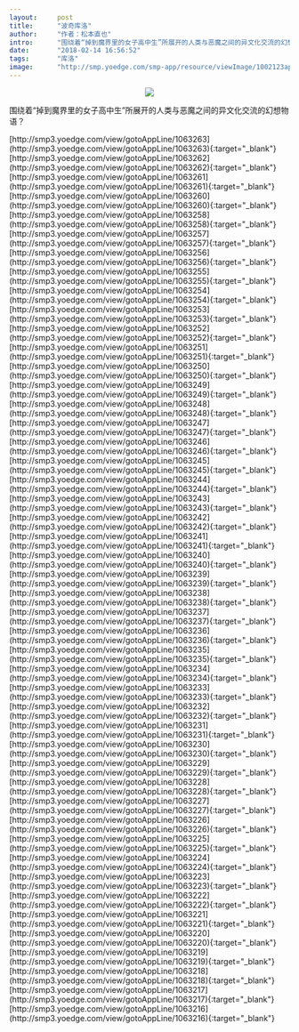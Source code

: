 ```yaml
---
layout:     post
title:      "波奇库洛"
author:     "作者：松本直也"
intro:      "围绕着“掉到魔界里的女子高中生”所展开的人类与恶魔之间的异文化交流的幻想物语？"
date:       "2018-02-14 16:56:52"
tags:       "库洛"
image:      "http://smp.yoedge.com/smp-app/resource/viewImage/1002123appline.png"
---
```

<div style="text-align: center">
<p><img src="http://smp.yoedge.com/smp-app/resource/viewImage/1002123appline.png"/></p>
</div>
<p class="post-meta">
<span>围绕着“掉到魔界里的女子高中生”所展开的人类与恶魔之间的异文化交流的幻想物语？</span>
</p>
[http://smp3.yoedge.com/view/gotoAppLine/1063263](http://smp3.yoedge.com/view/gotoAppLine/1063263){:target="_blank"}
[http://smp3.yoedge.com/view/gotoAppLine/1063262](http://smp3.yoedge.com/view/gotoAppLine/1063262){:target="_blank"}
[http://smp3.yoedge.com/view/gotoAppLine/1063261](http://smp3.yoedge.com/view/gotoAppLine/1063261){:target="_blank"}
[http://smp3.yoedge.com/view/gotoAppLine/1063260](http://smp3.yoedge.com/view/gotoAppLine/1063260){:target="_blank"}
[http://smp3.yoedge.com/view/gotoAppLine/1063258](http://smp3.yoedge.com/view/gotoAppLine/1063258){:target="_blank"}
[http://smp3.yoedge.com/view/gotoAppLine/1063257](http://smp3.yoedge.com/view/gotoAppLine/1063257){:target="_blank"}
[http://smp3.yoedge.com/view/gotoAppLine/1063256](http://smp3.yoedge.com/view/gotoAppLine/1063256){:target="_blank"}
[http://smp3.yoedge.com/view/gotoAppLine/1063255](http://smp3.yoedge.com/view/gotoAppLine/1063255){:target="_blank"}
[http://smp3.yoedge.com/view/gotoAppLine/1063254](http://smp3.yoedge.com/view/gotoAppLine/1063254){:target="_blank"}
[http://smp3.yoedge.com/view/gotoAppLine/1063253](http://smp3.yoedge.com/view/gotoAppLine/1063253){:target="_blank"}
[http://smp3.yoedge.com/view/gotoAppLine/1063252](http://smp3.yoedge.com/view/gotoAppLine/1063252){:target="_blank"}
[http://smp3.yoedge.com/view/gotoAppLine/1063251](http://smp3.yoedge.com/view/gotoAppLine/1063251){:target="_blank"}
[http://smp3.yoedge.com/view/gotoAppLine/1063250](http://smp3.yoedge.com/view/gotoAppLine/1063250){:target="_blank"}
[http://smp3.yoedge.com/view/gotoAppLine/1063249](http://smp3.yoedge.com/view/gotoAppLine/1063249){:target="_blank"}
[http://smp3.yoedge.com/view/gotoAppLine/1063248](http://smp3.yoedge.com/view/gotoAppLine/1063248){:target="_blank"}
[http://smp3.yoedge.com/view/gotoAppLine/1063247](http://smp3.yoedge.com/view/gotoAppLine/1063247){:target="_blank"}
[http://smp3.yoedge.com/view/gotoAppLine/1063246](http://smp3.yoedge.com/view/gotoAppLine/1063246){:target="_blank"}
[http://smp3.yoedge.com/view/gotoAppLine/1063245](http://smp3.yoedge.com/view/gotoAppLine/1063245){:target="_blank"}
[http://smp3.yoedge.com/view/gotoAppLine/1063244](http://smp3.yoedge.com/view/gotoAppLine/1063244){:target="_blank"}
[http://smp3.yoedge.com/view/gotoAppLine/1063243](http://smp3.yoedge.com/view/gotoAppLine/1063243){:target="_blank"}
[http://smp3.yoedge.com/view/gotoAppLine/1063242](http://smp3.yoedge.com/view/gotoAppLine/1063242){:target="_blank"}
[http://smp3.yoedge.com/view/gotoAppLine/1063241](http://smp3.yoedge.com/view/gotoAppLine/1063241){:target="_blank"}
[http://smp3.yoedge.com/view/gotoAppLine/1063240](http://smp3.yoedge.com/view/gotoAppLine/1063240){:target="_blank"}
[http://smp3.yoedge.com/view/gotoAppLine/1063239](http://smp3.yoedge.com/view/gotoAppLine/1063239){:target="_blank"}
[http://smp3.yoedge.com/view/gotoAppLine/1063238](http://smp3.yoedge.com/view/gotoAppLine/1063238){:target="_blank"}
[http://smp3.yoedge.com/view/gotoAppLine/1063237](http://smp3.yoedge.com/view/gotoAppLine/1063237){:target="_blank"}
[http://smp3.yoedge.com/view/gotoAppLine/1063236](http://smp3.yoedge.com/view/gotoAppLine/1063236){:target="_blank"}
[http://smp3.yoedge.com/view/gotoAppLine/1063235](http://smp3.yoedge.com/view/gotoAppLine/1063235){:target="_blank"}
[http://smp3.yoedge.com/view/gotoAppLine/1063234](http://smp3.yoedge.com/view/gotoAppLine/1063234){:target="_blank"}
[http://smp3.yoedge.com/view/gotoAppLine/1063233](http://smp3.yoedge.com/view/gotoAppLine/1063233){:target="_blank"}
[http://smp3.yoedge.com/view/gotoAppLine/1063232](http://smp3.yoedge.com/view/gotoAppLine/1063232){:target="_blank"}
[http://smp3.yoedge.com/view/gotoAppLine/1063231](http://smp3.yoedge.com/view/gotoAppLine/1063231){:target="_blank"}
[http://smp3.yoedge.com/view/gotoAppLine/1063230](http://smp3.yoedge.com/view/gotoAppLine/1063230){:target="_blank"}
[http://smp3.yoedge.com/view/gotoAppLine/1063229](http://smp3.yoedge.com/view/gotoAppLine/1063229){:target="_blank"}
[http://smp3.yoedge.com/view/gotoAppLine/1063228](http://smp3.yoedge.com/view/gotoAppLine/1063228){:target="_blank"}
[http://smp3.yoedge.com/view/gotoAppLine/1063227](http://smp3.yoedge.com/view/gotoAppLine/1063227){:target="_blank"}
[http://smp3.yoedge.com/view/gotoAppLine/1063226](http://smp3.yoedge.com/view/gotoAppLine/1063226){:target="_blank"}
[http://smp3.yoedge.com/view/gotoAppLine/1063225](http://smp3.yoedge.com/view/gotoAppLine/1063225){:target="_blank"}
[http://smp3.yoedge.com/view/gotoAppLine/1063224](http://smp3.yoedge.com/view/gotoAppLine/1063224){:target="_blank"}
[http://smp3.yoedge.com/view/gotoAppLine/1063223](http://smp3.yoedge.com/view/gotoAppLine/1063223){:target="_blank"}
[http://smp3.yoedge.com/view/gotoAppLine/1063222](http://smp3.yoedge.com/view/gotoAppLine/1063222){:target="_blank"}
[http://smp3.yoedge.com/view/gotoAppLine/1063221](http://smp3.yoedge.com/view/gotoAppLine/1063221){:target="_blank"}
[http://smp3.yoedge.com/view/gotoAppLine/1063220](http://smp3.yoedge.com/view/gotoAppLine/1063220){:target="_blank"}
[http://smp3.yoedge.com/view/gotoAppLine/1063219](http://smp3.yoedge.com/view/gotoAppLine/1063219){:target="_blank"}
[http://smp3.yoedge.com/view/gotoAppLine/1063218](http://smp3.yoedge.com/view/gotoAppLine/1063218){:target="_blank"}
[http://smp3.yoedge.com/view/gotoAppLine/1063217](http://smp3.yoedge.com/view/gotoAppLine/1063217){:target="_blank"}
[http://smp3.yoedge.com/view/gotoAppLine/1063216](http://smp3.yoedge.com/view/gotoAppLine/1063216){:target="_blank"}


